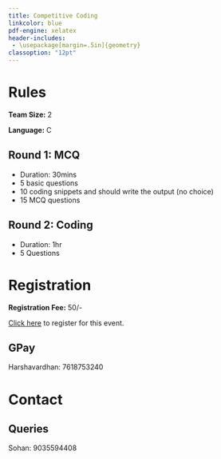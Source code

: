 ```yaml
---
title: Competitive Coding
linkcolor: blue
pdf-engine: xelatex
header-includes:
 - \usepackage[margin=.5in]{geometry}
classoption: "12pt"
---
```


# Rules

**Team Size:** 2

**Language:** C

## Round 1: MCQ

- Duration: 30mins
- 5 basic questions
- 10 coding snippets and should write the output (no choice)
- 15 MCQ questions

## Round 2: Coding

- Duration: 1hr 
- 5 Questions

# Registration

**Registration Fee:** 50/-

[Click here](https://forms.gle/pTQuBAjg9bE2SGv39) to register
for this event.

## GPay

Harshavardhan: 7618753240

# Contact

## Queries

Sohan: 9035594408
